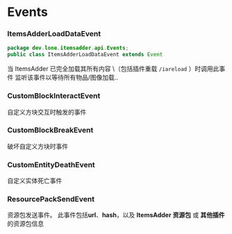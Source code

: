 # Events

### ItemsAdderLoadDataEvent

```java
package dev.lone.itemsadder.api.Events;
public class ItemsAdderLoadDataEvent extends Event
```

当 ItemsAdder 已完全加载其所有内容 \（包括插件重载 `/iareload` ）时调用此事件 监听该事件以等待所有物品/图像加载..

### CustomBlockInteractEvent

自定义方块交互时触发的事件

### CustomBlockBreakEvent

破坏自定义方块时事件

### CustomEntityDeathEvent

自定义实体死亡事件

### ResourcePackSendEvent

资源包发送事件。 此事件包括**url**、**hash**，以及 **ItemsAdder 资源包** 或 **其他插件** 的资源包信息

